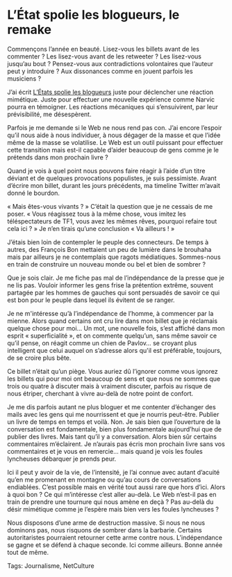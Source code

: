 # L’État spolie les blogueurs, le remake

Commençons l’année en beauté. Lisez-vous les billets avant de les commenter ? Les lisez-vous avant de les retweeter ? Les lisez-vous jusqu’au bout ? Pensez-vous aux contradictions volontaires que l’auteur peut y introduire ? Aux dissonances comme en jouent parfois les musiciens ?

J’ai écrit [L’États spolie les blogueurs](http://blog.tcrouzet.com/2009/12/30/l%E2%80%99etat-spolie-les-blogueurs/) juste pour déclencher une réaction mimétique. Juste pour effectuer une nouvelle expérience comme Narvic pourra en témoigner. Les réactions mécaniques qui s’ensuivirent, par leur prévisibilité, me désespèrent.

Parfois je me demande si le Web ne nous rend pas con. J’ai encore l’espoir qu’il nous aide à nous individuer, à nous dégager de la masse et que l’idée même de la masse se volatilise. Le Web est un outil puissant pour effectuer cette transition mais est-il capable d’aider beaucoup de gens comme je le prétends dans mon prochain livre ?

Quand je vois à quel point nous pouvons faire réagir à l’aide d’un titre déviant et de quelques provocations populistes, je suis pessimiste. Avant d’écrire mon billet, durant les jours précédents, ma timeline Twitter m’avait donné le bourdon.

« Mais êtes-vous vivants ? » C’était la question que je ne cessais de me poser. « Vous réagissez tous à la même chose, vous imitez les téléspectateurs de TF1, vous avez les mêmes rêves, pourquoi refaire tout cela ici ? » Je n’en tirais qu’une conclusion « Va ailleurs ! »

J’étais bien loin de contempler le peuple des connecteurs. De temps à autres, des François Bon mettaient un peu de lumière dans le brouhaha mais par ailleurs je ne contemplais que ragots médiatiques. Sommes-nous en train de construire un nouveau monde ou bel et bien de sombrer ?

Que je sois clair. Je me fiche pas mal de l’indépendance de la presse que je ne lis pas. Vouloir informer les gens frise la prétention extrême, souvent partagée par les hommes de gauches qui sont persuadés de savoir ce qui est bon pour le peuple dans lequel ils évitent de se ranger.

Je ne m'intéresse qu’à l’indépendance de l’homme, à commencer par la mienne. Alors quand certains ont cru lire dans mon billet que je réclamais quelque chose pour moi… Un mot, une nouvelle fois, s’est affiché dans mon esprit « superficialité », et on commente quelqu’un, sans même savoir ce qu’il pense, on réagit comme un chien de Pavlov… se croyant plus intelligent que celui auquel on s’adresse alors qu'il est préférable, toujours, de se croire plus bête.

Ce billet n’était qu’un piège. Vous auriez dû l’ignorer comme vous ignorez les billets qui pour moi ont beaucoup de sens et que nous ne sommes que trois ou quatre à discuter mais à vraiment discuter, parfois au risque de nous étriper, cherchant à vivre au-delà de notre point de confort.

Je me dis parfois autant ne plus bloguer et me contenter d’échanger des mails avec les gens qui me nourrissent et que je nourris peut-être. Publier un livre de temps en temps et voilà. Non. Je sais bien que l’ouverture de la conversation est fondamentale, bien plus fondamentale aujourd’hui que de publier des livres. Mais tant qu’il y a conversation. Alors bien sûr certains commentaires m’éclairent. Je n’aurais pas écris mon prochain livre sans vos commentaires et je vous en remercie… mais quand je vois les foules lyncheuses débarquer je prends peur.

Ici il peut y avoir de la vie, de l’intensité, je l’ai connue avec autant d’acuité qu’en me promenant en montagne ou qu’au cours de conversations endiablées. C’est possible mais en vérité tout aussi rare que hors d’ici. Alors à quoi bon ? Ce qui m’intéresse c’est aller au-delà. Le Web n’est-il pas en train de prendre une tournure qui nous amène en deçà ? Pas au-delà du désir mimétique comme je l’espère mais bien vers les foules lyncheuses ?

Nous disposons d’une arme de destruction massive. Si nous ne nous dominons pas, nous risquons de sombrer dans la barbarie. Certains autoritaristes pourraient retourner cette arme contre nous. L’indépendance se gagne et se défend à chaque seconde. Ici comme ailleurs. Bonne année tout de même.

Tags: Journalisme, NetCulture